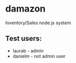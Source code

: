 # damazon
Inventory/Sales node.js system

## Test users: 
* laurab - admin
* danielm - not admin user
